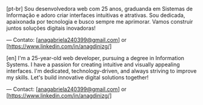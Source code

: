 [pt-br]
Sou desenvolvedora web com 25 anos, graduanda em Sistemas de Informação e adoro criar interfaces intuitivas e atrativas. Sou dedicada, apaixonada por tecnologia e busco sempre me aprimorar. Vamos construir juntos soluções digitais inovadoras!

— Contato: [anagabriela240399@gmail.com] or [https://www.linkedin.com/in/anagdinizg/]


[en]
I'm a 25-year-old web developer, pursuing a degree in Information Systems. I have a passion for creating intuitive and visually appealing interfaces. I'm dedicated, technology-driven, and always striving to improve my skills. Let's build innovative digital solutions together!

— Contact: [anagabriela240399@gmail.com] or [https://www.linkedin.com/in/anagdinizg/]

